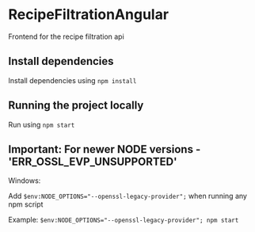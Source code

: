 # RecipeFiltrationAngular

Frontend for the recipe filtration api

## Install dependencies

Install dependencies using `npm install`

## Running the project locally

Run using `npm start`

## Important: For newer NODE versions - 'ERR_OSSL_EVP_UNSUPPORTED'

Windows:

Add `$env:NODE_OPTIONS="--openssl-legacy-provider";` when running any npm script

Example:
`$env:NODE_OPTIONS="--openssl-legacy-provider"; npm start`
